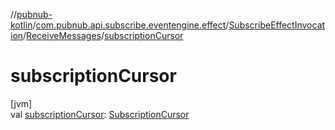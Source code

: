 //[pubnub-kotlin](../../../../index.md)/[com.pubnub.api.subscribe.eventengine.effect](../../index.md)/[SubscribeEffectInvocation](../index.md)/[ReceiveMessages](index.md)/[subscriptionCursor](subscription-cursor.md)

# subscriptionCursor

[jvm]\
val [subscriptionCursor](subscription-cursor.md): [SubscriptionCursor](../../../com.pubnub.api.subscribe.eventengine.event/-subscription-cursor/index.md)
